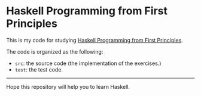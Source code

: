 # Haskell Programming from First Principles

This is my code for studying [Haskell Programming from First Principles](https://haskellbook.com/).

The code is organized as the following:

+ `src`: the source code (the implementation of the exercises.)
+ `test`: the test code.

---

Hope this repository will help you to learn Haskell.
